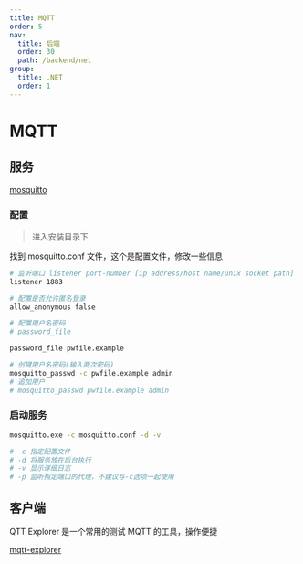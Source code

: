 ```yaml
---
title: MQTT
order: 5
nav:
  title: 后端
  order: 30
  path: /backend/net
group:
  title: .NET
  order: 1
---
```


# MQTT

## 服务

[mosquitto](https://mosquitto.org/download/)

### 配置

> 进入安装目录下

找到 mosquitto.conf 文件，这个是配置文件，修改一些信息

```bash
# 监听端口 listener port-number [ip address/host name/unix socket path]
listener 1883

# 配置是否允许匿名登录
allow_anonymous false

# 配置用户名密码
# password_file

password_file pwfile.example

# 创键用户名密码(输入两次密码)
mosquitto_passwd -c pwfile.example admin
# 追加用户
# mosquitto_passwd pwfile.example admin

```

### 启动服务

```bash
mosquitto.exe -c mosquitto.conf -d -v

# -c 指定配置文件
# -d 将服务放在后台执行
# -v 显示详细日志
# -p 监听指定端口的代理，不建议与-c选项一起使用
```

## 客户端

QTT Explorer 是一个常用的测试 MQTT 的工具，操作便捷

[mqtt-explorer](https://mqtt-explorer.com/)
